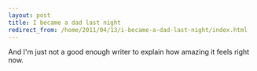 ```yaml
---
layout: post
title: I became a dad last night
redirect_from: /home/2011/04/13/i-became-a-dad-last-night/index.html
---
```

<p>And I'm just not a good enough writer to explain how amazing it feels right now.</p>
